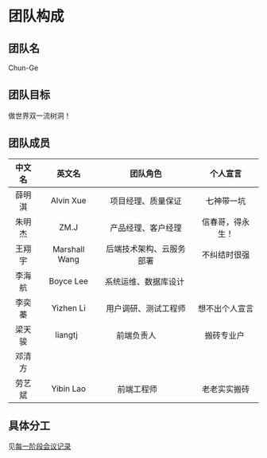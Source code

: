 # 团队构成

## 团队名

Chun-Ge

## 团队目标

做世界双一流树洞！

## 团队成员

| 中文名 |  英文名   |      团队角色      |  个人宣言  |
| :----: | :-------: | :----------------: | :--------: |
| 薛明淇 | Alvin Xue | 项目经理、质量保证 | 七神带一坑 |
| 朱明杰 | ZM.J      | 产品经理、客户经理 | 信春哥，得永生！ |
| 王翔宇 | Marshall Wang | 后端技术架构、云服务部署 | 不纠结时很强 |
| 李海航 | Boyce Lee | 系统运维、数据库设计 |               |
| 李奕蓁 | Yizhen Li | 用户调研、测试工程师 | 想不出个人宣言 |
| 梁天骏 | liangtj   | 前端负责人          | 搬砖专业户     |
| 邓清方 |           |                    |               |
| 劳艺斌 | Yibin Lao | 前端工程师          | 老老实实搬砖   |

## 具体分工

见[每一阶段会议记录](../meeting-mind-graphs)

